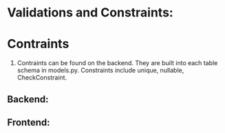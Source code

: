 # Validations and Constraints:

# Contraints
1. Contraints can be found on the backend. They are built into each table schema in models.py. Constraints include unique, nullable, CheckConstraint.   

## Backend:


## Frontend:
